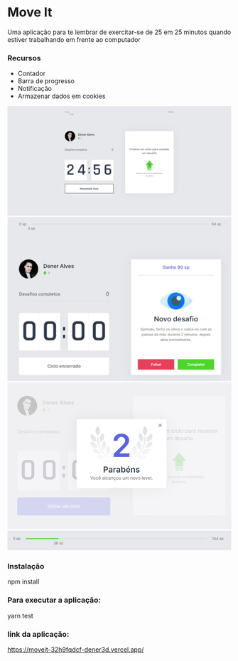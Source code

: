 # Move It 

Uma aplicação para te lembrar de exercitar-se de 25 em 25 minutos quando estiver trabalhando em frente ao computador

### Recursos

* Contador
* Barra de progresso
* Notificação
* Armazenar dados em cookies

<img src="https://github.com/Dener3D/moveit-next-dener/blob/main/Images/01.PNG">

<img src="https://github.com/Dener3D/moveit-next-dener/blob/main/Images/02.PNG">

<img src="https://github.com/Dener3D/moveit-next-dener/blob/main/Images/03.PNG">

<img src="https://github.com/Dener3D/moveit-next-dener/blob/main/Images/04.PNG">

### Instalação

npm install

### Para executar a aplicação:

yarn test

### link da aplicação:

https://moveit-32h9fqdcf-dener3d.vercel.app/
